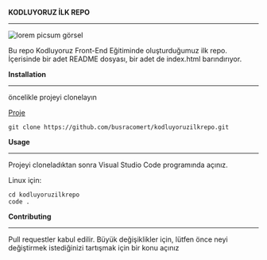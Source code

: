 **KODLUYORUZ İLK REPO**
_________________________________
![lorem picsum görsel](https://github.com/new)


Bu repo Kodluyoruz Front-End Eğitiminde oluşturduğumuz ilk repo. İçerisinde bir adet README dosyası, bir adet de index.html barındırıyor.

**Installation**
__________________________________

öncelikle projeyi clonelayın

[Proje](https://github.com/busracomert/kodluyoruzilkrepo)

```
git clone https://github.com/busracomert/kodluyoruzilkrepo.git
```

**Usage**
___________________________________
Projeyi cloneladıktan sonra Visual Studio Code programında açınız.

Linux için:
```
cd kodluyoruzilkrepo
code .
```

**Contributing**
___________________________________
Pull requestler kabul edilir. Büyük değişiklikler için, lütfen önce neyi değiştirmek istediğinizi tartışmak için bir konu açınız